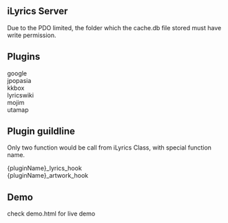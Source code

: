 ## iLyrics Server

Due to the PDO limited, the folder which the cache.db file stored must have write permission.

## Plugins

google  
jpopasia  
kkbox  
lyricswiki  
mojim  
utamap  


## Plugin guildline

Only two function would be call from iLyrics Class, with special function name.  

{pluginName}_lyrics_hook  
{pluginName}_artwork_hook  


## Demo
check demo.html for live demo


